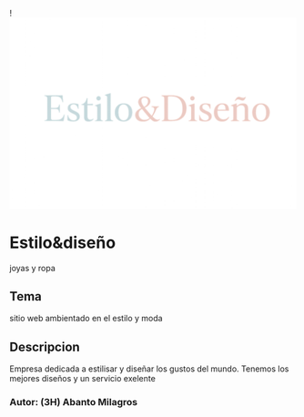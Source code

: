 !![log.inp](image-1.png)
# Estilo&diseño
joyas y ropa

## Tema 
sitio web ambientado en el estilo y moda

## Descripcion
Empresa dedicada a estilisar y diseñar los gustos del mundo.
Tenemos los mejores diseños y un servicio exelente 

### Autor: (3H) Abanto Milagros 